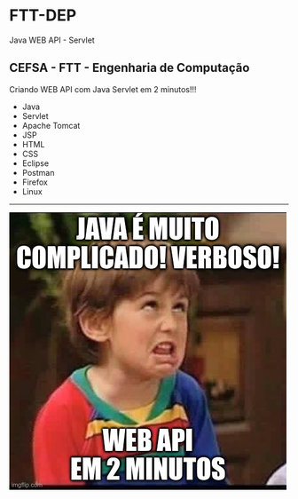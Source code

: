 # FTT-DEP
Java WEB API - Servlet

## CEFSA - FTT - Engenharia de Computação

Criando WEB API com Java Servlet em 2 minutos!!!

- Java
- Servlet
- Apache Tomcat
- JSP
- HTML
- CSS
- Eclipse
- Postman
- Firefox
- Linux

---

<img src="/WebContent/img/meme-java-verboso.jpg">
